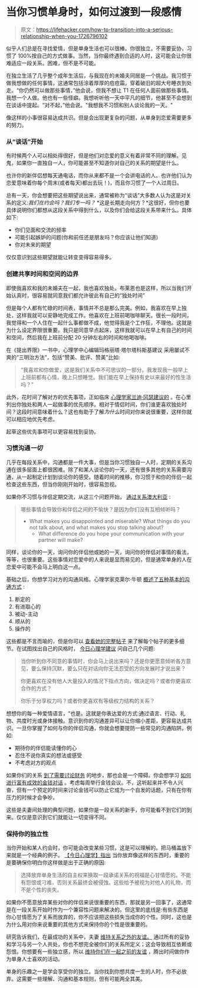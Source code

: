 # 当你习惯单身时，如何过渡到一段感情

> 原文：<https://lifehacker.com/how-to-transition-into-a-serious-relationship-when-you-1726796102>

似乎人们总是在寻找爱情，但是单身生活也可以很棒。你很独立，不需要妥协，习惯了 100%按自己的方式做事。当然，当你最终遇到合适的人时，这可能会让你很难适应一段关系。困难，但不是不可能。



在独立生活了几乎整个成年生活后，与我现在的未婚夫同居是一个挑战。我习惯于做我想做的任何事情，这通常包括涂着厚厚的痘痘霜，穿着破旧的超大号睡衣到处走。“你仍然可以做那些事情，”他会说，但我不想让 T1 在任何人面前做那些事情。我想一个人做。他也有一些怪癖。我想听听他一天中平凡的细节，他甚至不会想到在谈话中提起。“对不起，”他会说。"我想我不习惯和别人谈论我的一天。"

像这样的小事很容易达成共识。但是会出现更复杂的问题，从单身到恋爱需要更多的努力。

### 从“谈话”开始

有时候两个人可以相处得很好，但是他们对恋爱的意义有着非常不同的理解。见鬼，如果你一直独自一人，你可能甚至不知道你对自己的关系的期望是什么。

也许你的新伴侣想每天通电话，而你从来都不是一个会讲电话的人。也许他们认为恋爱意味着你每个周末(或者每天)都出去玩！)，而且你习惯了一个人过周日。

总有一天，你会想要把这些期望说出来，通常被称为“谈话”大多数人认为这是对关系的定义:*我们在约会吗？我们专一吗？* *这是长期走向何方？*这很好，但你也要具体说明你们都想从这段关系中得到什么，以及你们会给这段关系带来什么。具体如下:

*   你们见面和交流的频率
*   可能引起嫉妒的问题(你和前任还是朋友吗？你应该让他们知道)
*   你对未来的期望

仅仅意识到这些期望就能让转变变得容易得多。

### 创建共享时间和空间的边界

即使我喜欢和我的未婚夫在一起，我也喜欢独处。布莱恩也是这样，所以当我们开始认真时，很容易就同意我们都允许彼此有自己的“独处时间”

但是每个人都有忙碌的时间表，事情并不总是那么完美。例如，我喜欢在早上独处，这样我就可以安静地完成工作。他喜欢在上班前喝咖啡聊天。很长一段时间，我觉得和一个人住在一起什么事都做不成，他觉得我是个工作狂，不理他。这就是为什么设定界限很重要。我只是同意早点起床，这样我就可以在早上有自己的时间和空间，然后我在上班前分配 20 分钟左右的时间和他喝咖啡。

在《提出界限》一书中，心理学中心编辑玛格丽塔·塔尔塔科斯基建议 采用屡试不爽的“三明治方法”，包括“赞美、批评、赞美”比如:

> “我喜欢和你做爱，这是我们关系中不可思议的一部分。我发现我一般早上上班前都有心情，晚上只想睡觉。我们能在早上保持有史以来最好的性生活吗？”

此外，花时间了解对方的优先事项，正如临床 [心理学家兰迪·冈瑟建议的](https://www.psychologytoday.com/blog/rediscovering-love/201407/i-we-blending-independence-committment) 。在心里列出你独处和两人一起做事的优先顺序。相对于情侣时间，你们谁更喜欢独处时间？这段时间意味着什么？这也有助于了解*为什么*时间对你来说很重要，这样你就可以相应地优先考虑。

起草这些优先事项可以更容易找到妥协。

### 习惯沟通*一切*

几乎在每段关系中，沟通都是一件大事，但是当你习惯独自一人时，定期的关系沟通在很多层面上都很困难。除了和某人谈论你的一天，还有很多其他的关系需要沟通，从一起制定计划到谈论你的感受。随着时间的推移，你习惯于和你的伴侣一起检查这些东西，但当你刚刚开始时，很容易忽视。

如果你不习惯与伴侣定期交流，从这三个问题开始， [通过关系澳大利亚](http://www.relationships.org.au/relationship-advice/faqs/how-can-i-improve-communication-with-my-partner) :

> 哪些事情会导致你和伴侣之间的不愉快？是因为你们没有互相倾听吗？
> *   What makes you disappointed and miserable? What things do you not talk about, and what makes you stop talking about?
>     *   What difference do you hope your communication with your partner will make?

同样，谈论你的一天，询问你的伴侣他或她的一天，询问你的伴侣对事情的看法，等等，也很重要。这些事情对恋爱中的人来说是显而易见的，但是通常单身的人在恋爱中可能不会马上明白这一点。

基础之后，你想学习对方的沟通风格。心理学家克莱尔·牛顿 [概述了五种基本的沟通方式](http://www.clairenewton.co.za/my-articles/the-five-communication-styles.html) :

1.  断定的
2.  有进取心的
3.  被动-主动
4.  顺从的
5.  操作的

这些都是不言而喻的，但是你可以 [查看她的完整帖子](http://www.clairenewton.co.za/my-articles/the-five-communication-styles.html) 来了解每个帖子的更多细节。在试图找出自己的风格时， [今日心理学建议](https://www.psychologytoday.com/blog/high-octane-women/201104/are-we-talking-the-same-language-how-communication-styles-can-affect) 问自己几个问题:

> 当你听到你不同意的事情时，你会马上说出来吗？还是你更愿意倾听各方意见，要么保持沉默，要么只在对话向你无法忍受的方向发展时才说出来？
> 
> 你更喜欢在没有他人大量投入的情况下指点方向，做决定吗？或者你更喜欢合作的方式？
> 
> 你乐于分享权力吗？或者你更喜欢有等级权力结构的关系？

想想你的每一种爱情语言，“也是。这就是你表达爱的方式:通过语言、行动、礼物、共度时光或身体接触。意识到你的沟通差异可以让你缩小差距，更容易达成共识。一旦你掌握了如何与你的伴侣沟通，你就会想要提防一些常见的沟通陷阱。例如:

*   期待你的伴侣能读懂你的心
*   忍住不说你真实的想法或感受
*   不考虑对方的观点

如果你们的关系 [到了需要讨论财务](https://lifehacker.com/how-to-manage-finances-when-you-re-shacking-up-1546952031) 的地步，那也会是一个障碍。你会想学习 [如何进行富有成效的金钱对话](http://twocents.lifehacker.com/how-should-i-talk-to-my-spouse-about-our-different-fina-1679784629) 。考虑每周举行金钱会议。不，这听起来并不令人兴奋，但有一个预定的时间来讨论金钱可以防止它成为一个自发的话题，只有在你有压力的时候才会争吵。

这些是夫妻间处理的典型问题，如果你是一段关系的新手，你可能看不到它们的到来。仅仅是意识到它们就能让一切变得不同。

### 保持你的独立性

当你开始和某人约会时，你可能会改变某些习惯，这是可以理解的。把马桶盖放下来就是一个经典的例子。 [【今日心理学】指出](https://www.psychologytoday.com/blog/rediscovering-love/201407/i-we-blending-independence-committment) 当你放弃像这样的东西时，重要的是要确保你明白你这样做是出于正确的原因:

> 选择放弃单身生活的自主权来换取一段承诺关系的祝福是心甘情愿的。不能有怨恨或刁难，否则关系最终会被侵蚀。这些给予被视为对他人的礼物，而不是个性的丧失。

如果你不愿意放弃某些对你的伴侣来说很重要的东西，那就是另一回事了，这通常是在一段关系开始时作为一个兼容性问题来解决的。但这里的底线是:有些东西是你心甘情愿为了关系而放弃的，你不应该把这些损失当成你的个性。同时，这也是为什么用对你来说重要的其他方式来保持你的个性是很重要的。

研究告诉我们，在最成功的关系中，夫妻 [维持关系之外的友谊。](https://lifehacker.com/what-research-tells-us-about-the-most-successful-relati-1552386916) 通过所有的妥协和学习与另一个人共处，你也不想完全被你们的关系所定义；这会导致相互依赖或怨恨。你想要有一些独立感，所以 [维持你们在一起之前的友谊](http://lifehacker.com/why-its-so-hard-to-make-friends-after-college-and-wha-488975744) ，腾出时间做你作为单身人士喜欢的活动。

单身的乐趣之一是学会享受你的独立。当你找到你想共度一生的人时，你不必放弃。这需要一些理解、沟通和基本规则，但有可能两全其美。